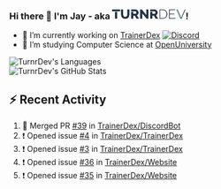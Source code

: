 ### Hi there 👋 I'm Jay - aka <img src="https://raw.githubusercontent.com/TurnrDev/TurnrDev/master/Logo/SVG/TurnrDev_Logo_Dark%20Blue%20%26%20Teal.svg" alt="TurnrDev" height="17.5px">!

- 🔭 I’m currently working on [TrainerDex](https://www.github.com/TrainerDex) [![Discord](https://discordapp.com/api/v6/guilds/364313717720219651/widget.png?style=shield)](http://discord.trainerdex.co.uk/)
- 🤔 I’m studying Computer Science at [OpenUniversity](http://www.open.ac.uk/courses/computing-it/degrees/bsc-computing-it-software-q62-soft)

![TurnrDev's Languages](https://github-readme-stats.vercel.app/api/top-langs/?username=TurnrDev&layout=compact&hide_border=true&title_color=1fa6aa&text_color=233247)
<br>
![TurnrDev's GitHub Stats](https://github-readme-stats.vercel.app/api?username=TurnrDev&show_icons=true&hide_border=true&count_private=true&include_all_commits=true&icon_color=1fa6aa&title_color=1fa6aa&text_color=233247)
<br>

## :zap: Recent Activity

<!--START_SECTION:activity-->
1. 🎉 Merged PR [#39](https://github.com//TrainerDex/DiscordBot/pull/39) in [TrainerDex/DiscordBot](https://github.com//TrainerDex/DiscordBot)
2. ❗️ Opened issue [#4](https://github.com//TrainerDex/TrainerDex/issues/4) in [TrainerDex/TrainerDex](https://github.com//TrainerDex/TrainerDex)
3. ❗️ Opened issue [#3](https://github.com//TrainerDex/TrainerDex/issues/3) in [TrainerDex/TrainerDex](https://github.com//TrainerDex/TrainerDex)
4. ❗️ Opened issue [#36](https://github.com//TrainerDex/Website/issues/36) in [TrainerDex/Website](https://github.com//TrainerDex/Website)
5. ❗️ Opened issue [#35](https://github.com//TrainerDex/Website/issues/35) in [TrainerDex/Website](https://github.com//TrainerDex/Website)
<!--END_SECTION:activity-->
